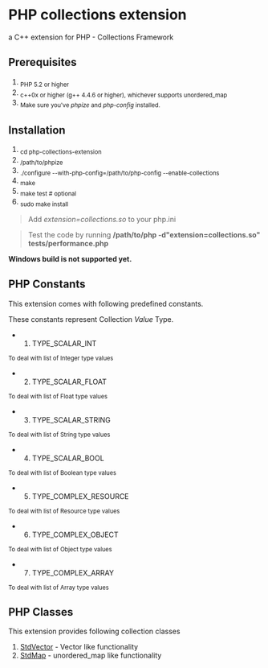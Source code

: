 # PHP collections extension
a C++ extension for PHP - Collections Framework

## Prerequisites
  1. <sub>PHP 5.2 or higher</sub>
  2. <sub>c++0x or higher (g++ 4.4.6 or higher), whichever supports unordered_map</sub>
  3. <sub>Make sure you've *phpize* and *php-config* installed.</sub>

## Installation
  1. <sub>cd php-collections-extension</sub>
  2. <sub>/path/to/phpize</sub>
  3. <sub>./configure --with-php-config=/path/to/php-config --enable-collections</sub>
  4. <sub>make</sub>
  5. <sub>make test # optional</sub>
  6. <sub>sudo make install</sub>

> Add *extension=collections.so* to your php.ini

> Test the code by running  **/path/to/php -d"extension=collections.so" tests/performance.php**

__Windows build is not supported yet.__

## PHP Constants

This extension comes with following predefined constants.

These constants represent Collection *Value* Type.

- 1. TYPE_SCALAR_INT

<sub>
To deal with list of Integer type values
</sub>

- 2. TYPE_SCALAR_FLOAT

<sub>
To deal with list of Float type values
</sub>

- 3. TYPE_SCALAR_STRING

<sub>
To deal with list of String type values
</sub>

- 4. TYPE_SCALAR_BOOL

<sub>
To deal with list of Boolean type values
</sub>

- 5. TYPE_COMPLEX_RESOURCE

<sub>
To deal with list of Resource type values
</sub>

- 6. TYPE_COMPLEX_OBJECT

<sub>
To deal with list of Object type values
</sub>

- 7. TYPE_COMPLEX_ARRAY

<sub>
To deal with list of Array type values
</sub>

## PHP Classes

This extension provides following collection classes

1. [StdVector](https://github.com/suvera/php-collections-extension/blob/master/docs/StdVector.md) - Vector like functionality
1. [StdMap](https://github.com/suvera/php-collections-extension/blob/master/docs/StdMap.md) - unordered_map like functionality


